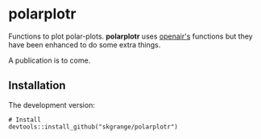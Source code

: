 # **polarplotr**

Functions to plot polar-plots. **polarplotr** uses [openair's](https://github.com/davidcarslaw/openair) functions but they have been enhanced to do some extra things. 

A publication is to come. 

## Installation

The development version: 

```
# Install
devtools::install_github("skgrange/polarplotr")
```
